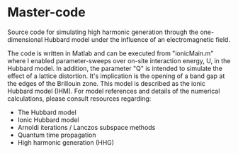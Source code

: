 # Master-code
Source code for simulating high harmonic generation through the one-dimensional Hubbard model under the influence of an electromagnetic field.

The code is written in Matlab and can be executed from "ionicMain.m" where I enabled parameter-sweeps over on-site interaction energy, U, in the Hubbard
model. In addition, the parameter "Q" is intended to simulate the effect of a lattice distortion. It's implication is the opening of a band gap at the edges of the 
Brillouin zone. This model is described as the ionic Hubbard model (IHM). For model references and details of the numerical calculations, please consult resources regarding: 
- The Hubbard model
- Ionic Hubbard model
- Arnoldi iterations / Lanczos subspace methods
- Quantum time propagation
- High harmonic generation (HHG)
